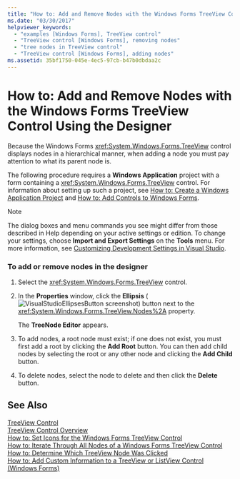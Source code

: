 ```yaml
---
title: "How to: Add and Remove Nodes with the Windows Forms TreeView Control Using the Designer"
ms.date: "03/30/2017"
helpviewer_keywords: 
  - "examples [Windows Forms], TreeView control"
  - "TreeView control [Windows Forms], removing nodes"
  - "tree nodes in TreeView control"
  - "TreeView control [Windows Forms], adding nodes"
ms.assetid: 35bf1750-045e-4ec5-97cb-b47b0dbdaa2c
---
```

# How to: Add and Remove Nodes with the Windows Forms TreeView Control Using the Designer
Because the Windows Forms <xref:System.Windows.Forms.TreeView> control displays nodes in a hierarchical manner, when adding a node you must pay attention to what its parent node is.  
  
 The following procedure requires a **Windows Application** project with a form containing a <xref:System.Windows.Forms.TreeView> control. For information about setting up such a project, see [How to: Create a Windows Application Project](http://msdn.microsoft.com/library/b2f93fed-c635-4705-8d0e-cf079a264efa) and [How to: Add Controls to Windows Forms](../../../../docs/framework/winforms/controls/how-to-add-controls-to-windows-forms.md).  
  
> [!NOTE]
>  The dialog boxes and menu commands you see might differ from those described in Help depending on your active settings or edition. To change your settings, choose **Import and Export Settings** on the **Tools** menu. For more information, see [Customizing Development Settings in Visual Studio](http://msdn.microsoft.com/library/22c4debb-4e31-47a8-8f19-16f328d7dcd3).  
  
### To add or remove nodes in the designer  
  
1. Select the <xref:System.Windows.Forms.TreeView> control.  
  
2. In the **Properties** window, click the **Ellipsis** (![VisualStudioEllipsesButton screenshot](../../../../docs/framework/winforms/media/vbellipsesbutton.png "vbEllipsesButton")) button next to the <xref:System.Windows.Forms.TreeView.Nodes%2A> property.  
  
    The **TreeNode Editor** appears.  
  
3. To add nodes, a root node must exist; if one does not exist, you must first add a root by clicking the **Add Root** button. You can then add child nodes by selecting the root or any other node and clicking the **Add Child** button.  
  
4. To delete nodes, select the node to delete and then click the **Delete** button.  
  
## See Also  
 [TreeView Control](../../../../docs/framework/winforms/controls/treeview-control-windows-forms.md)  
 [TreeView Control Overview](../../../../docs/framework/winforms/controls/treeview-control-overview-windows-forms.md)  
 [How to: Set Icons for the Windows Forms TreeView Control](../../../../docs/framework/winforms/controls/how-to-set-icons-for-the-windows-forms-treeview-control.md)  
 [How to: Iterate Through All Nodes of a Windows Forms TreeView Control](../../../../docs/framework/winforms/controls/how-to-iterate-through-all-nodes-of-a-windows-forms-treeview-control.md)  
 [How to: Determine Which TreeView Node Was Clicked](../../../../docs/framework/winforms/controls/how-to-determine-which-treeview-node-was-clicked-windows-forms.md)  
 [How to: Add Custom Information to a TreeView or ListView Control (Windows Forms)](../../../../docs/framework/winforms/controls/add-custom-information-to-a-treeview-or-listview-control-wf.md)
